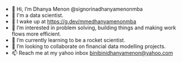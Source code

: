 - 👋 Hi, I’m Dhanya Menon @signorinadhanyamenonmba
- 🎒 I'm a data scientist.
- 💊 I wake up at https://g.dev/mmedhanyamenonmba
- 👀 I’m interested in problem solving, building things and making work flows more efficient.
- 🌱 I’m currently learning to be a rocket scientist.
- 💞️ I’m looking to collaborate on financial data modelling projects.
- 📫 Reach me at my yahoo inbox binibinidhanyamenon@yahoo.com

<!---
signorinadhanyamenonmba/signorinadhanyamenonmba is a ✨ special ✨ repository because its `README.md` (this file) appears on your GitHub profile.
You can click the Preview link to take a look at your changes.
--->
